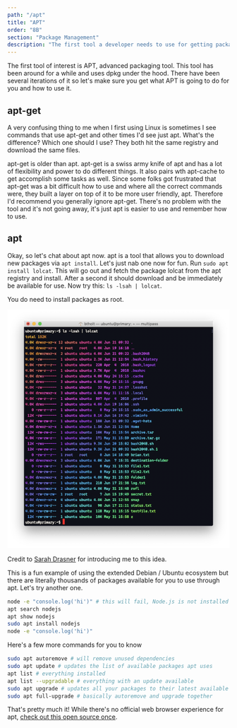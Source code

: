 ```yaml
---
path: "/apt"
title: "APT"
order: "8B"
section: "Package Management"
description: "The first tool a developer needs to use for getting packages on Linux is APT. Brian digs into how to get packages and how to find them."
---
```


The first tool of interest is APT, advanced packaging tool. This tool has been around for a while and uses dpkg under the hood. There have been several iterations of it so let's make sure you get what APT is going to do for you and how to use it.

## apt-get

A very confusing thing to me when I first using Linux is sometimes I see commands that use apt-get and other times I'd see just apt. What's the difference? Which one should I use? They both hit the same registry and download the same files.

apt-get is older than apt. apt-get is a swiss army knife of apt and has a lot of flexibility and power to do different things. It also pairs wth apt-cache to get accomplish some tasks as well. Since some folks got frustrated that apt-get was a bit difficult how to use and where all the correct commands were, they built a layer on top of it to be more user friendly, apt. Therefore I'd recommend you generally ignore apt-get. There's no problem with the tool and it's not going away, it's just apt is easier to use and remember how to use.

## apt

Okay, so let's chat about apt now. apt is a tool that allows you to download new packages via `apt install`. Let's just nab one now for fun. Run `sudo apt install lolcat`. This will go out and fetch the package lolcat from the apt registry and install. After a second it should download and be immediately be available for use. Now try this: `ls -lsah | lolcat`.

You do need to install packages as root.

![lolcat making ls output colorful](./images/lolcat.png)

Credit to [Sarah Drasner][sarah] for introducing me to this idea.

This is a fun example of using the extended Debian / Ubuntu ecosystem but there are literally thousands of packages available for you to use through apt. Let's try another one.

```bash
node -e "console.log('hi')" # this will fail, Node.js is not installed
apt search nodejs
apt show nodejs
sudo apt install nodejs
node -e "console.log('hi')"
```

Here's a few more commands for you to know

```bash
sudo apt autoremove # will remove unused dependencies
sudo apt update # updates the list of available packages apt uses
apt list # everything installed
apt list --upgradable # everything with an update available
sudo apt upgrade # updates all your packages to their latest available versions
sudo apt full-upgrade # basically autoremove and upgrade together
```

That's pretty much it! While there's no official web browser experience for apt, [check out this open source once][apt].

[sarah]: https://twitter.com/sarah_edo/status/1249702231407857666
[apt]: https://www.apt-browse.org/
